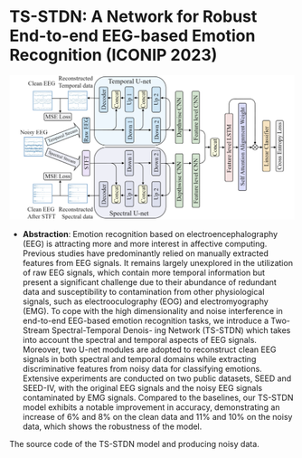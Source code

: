 # TS-STDN: A Network for Robust End-to-end EEG-based Emotion Recognition (ICONIP 2023)

![TS-STDN model](TS-STDNmodel.png)

- **Abstraction**: Emotion recognition based on electroencephalography (EEG) is attracting more and more interest in affective computing. Previous studies have predominantly relied on manually extracted features from EEG signals. It remains largely unexplored in the utilization of raw EEG signals, which contain more temporal information but present a significant challenge due to their abundance of redundant data and susceptibility to contamination from other physiological signals, such as electrooculography (EOG) and electromyography (EMG). To cope with the high dimensionality and noise interference in end-to-end EEG-based emotion recognition tasks, we introduce a Two-Stream Spectral-Temporal Denois- ing Network (TS-STDN) which takes into account the spectral and temporal aspects of EEG signals. Moreover, two U-net modules are adopted to reconstruct clean EEG signals in both spectral and temporal domains while extracting discriminative features from noisy data for classifying emotions. Extensive experiments are conducted on two public datasets, SEED and SEED-IV, with the original EEG signals and the noisy EEG signals contaminated by EMG signals. Compared to the baselines, our TS-STDN model exhibits a notable improvement in accuracy, demonstrating an increase of 6% and 8% on the clean data and 11% and 10% on the noisy data, which shows the robustness of the model.

The source code of the TS-STDN model and producing noisy data.
